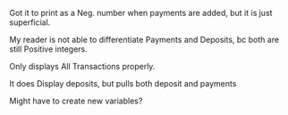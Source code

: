 Got it to print as a Neg. number when payments are added, but it is just superficial.

My reader is not able to differentiate Payments and Deposits, bc both are still Positive integers.

Only displays All Transactions properly.

It does Display deposits, but pulls both deposit and payments


Might have to create new variables?





